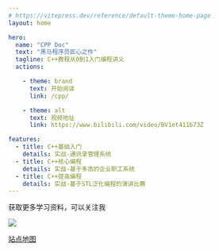 ```yaml
---
# https://vitepress.dev/reference/default-theme-home-page
layout: home

hero:
  name: "CPP Doc"
  text: "黑马程序员匠心之作"
  tagline: C++教程从0到1入门编程讲义
  actions:

    - theme: brand
      text: 开始阅读
      link: /cpp/

    - theme: alt
      text: 视频地址
      link: https://www.bilibili.com/video/BV1et411b73Z

features:
  - title: C++基础入门
    details: 实战-通讯录管理系统
  - title: C++核心编程
    details: 实战-基于多态的企业职工系统
  - title: C++提高编程
    details: 实战-基于STL泛化编程的演讲比赛
---
```


获取更多学习资料，可以关注我

![](https://mouday.github.io/img/2024/06/02/r2wiaed.jpg)

[站点地图](https://mouday.github.io/coding-tree/sitemap.xml)
